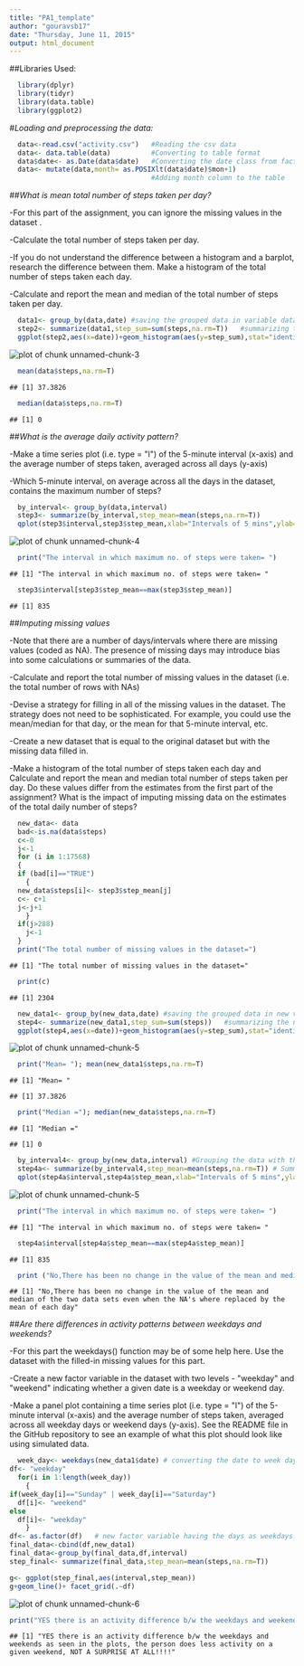 ```yaml
---
title: "PA1_template"
author: "gouravsb17"
date: "Thursday, June 11, 2015"
output: html_document
---
```

##Libraries Used:

```r
  library(dplyr)
  library(tidyr)
  library(data.table)
  library(ggplot2)
```
#*Loading and preprocessing the data:*

```r
  data<-read.csv("activity.csv")   #Reading the csv data
  data<- data.table(data)          #Converting to table format
  data$date<- as.Date(data$date)   #Converting the date class from factor to date
  data<- mutate(data,month= as.POSIXlt(data$date)$mon+1)
                                   #Adding month column to the table  
```

##*What is mean total number of steps taken per day?*

-For this part of the assignment, you can ignore the missing values in the dataset      .

-Calculate the total number of steps taken per day.

-If you do not understand the difference between a histogram and a barplot, research the difference between them. Make a histogram of the total number of steps taken each day.

-Calculate and report the mean and median of the total number of steps taken per day.


```r
  data1<- group_by(data,date) #saving the grouped data in variable data1
  step2<- summarize(data1,step_sum=sum(steps,na.rm=T))   #summarizing the data1 to      #calculate the total number of steps taken everyday.
  ggplot(step2,aes(x=date))+geom_histogram(aes(y=step_sum),stat="identity",fill="brown",binwidth=1,colour="yellow")
```

![plot of chunk unnamed-chunk-3](figure/unnamed-chunk-3-1.png) 

```r
  mean(data$steps,na.rm=T)
```

```
## [1] 37.3826
```

```r
  median(data$steps,na.rm=T)
```

```
## [1] 0
```


##*What is the average daily activity pattern?*

-Make a time series plot (i.e. type = "l") of the 5-minute interval (x-axis) and the average number of steps taken, averaged across all days (y-axis)

-Which 5-minute interval, on average across all the days in the dataset, contains the maximum number of steps?


```r
  by_interval<- group_by(data,interval)
  step3<- summarize(by_interval,step_mean=mean(steps,na.rm=T))
  qplot(step3$interval,step3$step_mean,xlab="Intervals of 5 mins",ylab="Mean of   steps",geom="line")
```

![plot of chunk unnamed-chunk-4](figure/unnamed-chunk-4-1.png) 

```r
  print("The interval in which maximum no. of steps were taken= ")
```

```
## [1] "The interval in which maximum no. of steps were taken= "
```

```r
  step3$interval[step3$step_mean==max(step3$step_mean)]
```

```
## [1] 835
```


##*Imputing missing values*

-Note that there are a number of days/intervals where there are missing values (coded as NA). The presence of missing days may introduce bias into some calculations or summaries of the data.

-Calculate and report the total number of missing values in the dataset (i.e. the total number of rows with NAs)

-Devise a strategy for filling in all of the missing values in the dataset. The strategy does not need to be sophisticated. For example, you could use the mean/median for that day, or the mean for that 5-minute interval, etc.

-Create a new dataset that is equal to the original dataset but with the missing data filled in.

-Make a histogram of the total number of steps taken each day and Calculate and report the mean and median total number of steps taken per day. Do these values differ from the estimates from the first part of the assignment? What is the impact of imputing missing data on the estimates of the total daily number of steps?


```r
  new_data<- data
  bad<-is.na(data$steps)
  c<-0
  j<-1
  for (i in 1:17568)
  {
  if (bad[i]=="TRUE")
    {
  new_data$steps[i]<- step3$step_mean[j]
  c<- c+1
  j<-j+1
    }
  if(j>288)
    j<-1
  }
  print("The total number of missing values in the dataset=")
```

```
## [1] "The total number of missing values in the dataset="
```

```r
  print(c)
```

```
## [1] 2304
```

```r
  new_data1<- group_by(new_data,date) #saving the grouped data in new variable new_data1
  step4<- summarize(new_data1,step_sum=sum(steps))   #summarizing the new_data1 to calculate the total number of steps taken everyday.
  ggplot(step4,aes(x=date))+geom_histogram(aes(y=step_sum),stat="identity",fill="brown",binwidth=1,colour="yellow") #Plotting the histogram with the updated data
```

![plot of chunk unnamed-chunk-5](figure/unnamed-chunk-5-1.png) 

```r
  print("Mean= "); mean(new_data1$steps,na.rm=T)
```

```
## [1] "Mean= "
```

```
## [1] 37.3826
```

```r
  print("Median ="); median(new_data$steps,na.rm=T)
```

```
## [1] "Median ="
```

```
## [1] 0
```

```r
  by_interval4<- group_by(new_data,interval) #Grouping the data with the interval parameter
  step4a<- summarize(by_interval4,step_mean=mean(steps,na.rm=T)) # Summarizing the data to find the mean of steps versus 5 minute interval
  qplot(step4a$interval,step4a$step_mean,xlab="Intervals of 5 mins",ylab="Mean of   steps",geom="line") #Plotting the data b/w the mean of steps and 5 minute interval
```

![plot of chunk unnamed-chunk-5](figure/unnamed-chunk-5-2.png) 

```r
  print("The interval in which maximum no. of steps were taken= ")
```

```
## [1] "The interval in which maximum no. of steps were taken= "
```

```r
  step4a$interval[step4a$step_mean==max(step4a$step_mean)]
```

```
## [1] 835
```

```r
  print ("No,There has been no change in the value of the mean and median of the two data sets even when the NA's where replaced by the mean of each day")
```

```
## [1] "No,There has been no change in the value of the mean and median of the two data sets even when the NA's where replaced by the mean of each day"
```

##*Are there differences in activity patterns between weekdays and weekends?*

-For this part the weekdays() function may be of some help here. Use the dataset with the filled-in missing values for this part.

-Create a new factor variable in the dataset with two levels - "weekday" and "weekend" indicating whether a given date is a weekday or weekend day.

-Make a panel plot containing a time series plot (i.e. type = "l") of the 5-minute interval (x-axis) and the average number of steps taken, averaged across all weekday days or weekend days (y-axis). See the README file in the GitHub repository to see an example of what this plot should look like using simulated data.


```r
  week_day<- weekdays(new_data1$date) # converting the date to week day
df<- "weekday"
  for(i in 1:length(week_day))
    {
if(week_day[i]=="Sunday" | week_day[i]=="Saturday")
  df[i]<- "weekend"
else
  df[i]<- "weekday"
    }
df<- as.factor(df)   # new factor variable having the days as weekdays or weekends
final_data<-cbind(df,new_data1)
final_data<-group_by(final_data,df,interval)
step_final<- summarize(final_data,step_mean=mean(steps,na.rm=T))

g<- ggplot(step_final,aes(interval,step_mean))
g+geom_line()+ facet_grid(.~df)
```

![plot of chunk unnamed-chunk-6](figure/unnamed-chunk-6-1.png) 

```r
print("YES there is an activity difference b/w the weekdays and weekends as seen in the plots, the person does less activity on a given weekend, NOT A SURPRISE AT ALL!!!!")
```

```
## [1] "YES there is an activity difference b/w the weekdays and weekends as seen in the plots, the person does less activity on a given weekend, NOT A SURPRISE AT ALL!!!!"
```




